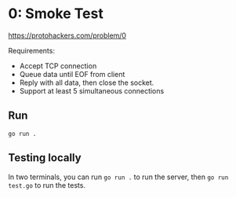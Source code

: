 # 0: Smoke Test

https://protohackers.com/problem/0

Requirements:

* Accept TCP connection
* Queue data until EOF from client
* Reply with all data, then close the socket.
* Support at least 5 simultaneous connections

## Run

```
go run .
```

## Testing locally
In two terminals, you can run `go run .` to run the server, then `go run test.go` to run the tests.
